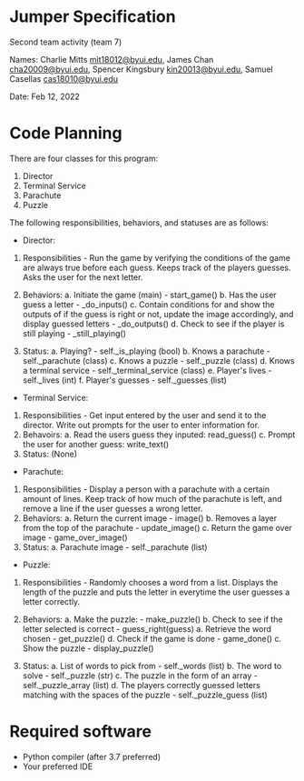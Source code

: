 # Jumper Specification
Second team activity (team 7) 

Names: Charlie Mitts mit18012@byui.edu, James Chan cha20009@byui.edu, Spencer Kingsbury kin20013@byui.edu, Samuel Casellas cas18010@byui.edu


Date: Feb 12, 2022

# Code Planning

There are four classes for this program:

1. Director
2. Terminal Service
3. Parachute
4. Puzzle

The following responsibilities, behaviors, and statuses are as follows:

- Director:
1. Responsibilities - Run the game by verifying the conditions of the game are always true before each guess. Keeps track of the players guesses. Asks the user for the next letter.

2. Behaviors:
    a. Initiate the game (main) - start_game()
    b. Has the user guess a letter - _do_inputs()
    c. Contain conditions for and show the outputs of if the guess is right or not, update the image accordingly, and display guessed letters - _do_outputs()
    d. Check to see if the player is still playing - _still_playing()

3. Status:
    a. Playing? - self._is_playing (bool)
    b. Knows a parachute - self._parachute (class)
    c. Knows a puzzle - self._puzzle (class)
    d. Knows a terminal service - self._terminal_service (class)
    e. Player's lives - self._lives (int)
    f. Player's guesses - self._guesses (list)

- Terminal Service:

1. Responsibilities - Get input entered by the user and send it to the director. Write out prompts for the user to enter information for.
2. Behavoirs:
    a. Read the users guess they inputed: read_guess()
    c. Prompt the user for another guess: write_text()
3. Status:
    (None)

- Parachute:

1. Responsibilities - Display a person with a parachute with a certain amount of lines. Keep track of how much of the parachute is left, and remove a line if the user guesses a wrong letter.
2. Behaviors: 
    a. Return the current image - image()
    b. Removes a layer from the top of the parachute - update_image()
    c. Return the game over image - game_over_image()
3. Status:
    a. Parachute image - self._parachute (list)


- Puzzle:

1. Responsibilities - Randomly chooses a word from a list. Displays the length of the puzzle and puts the letter in everytime the user guesses a letter correctly.

2. Behaviors:
    a. Make the puzzle: - make_puzzle()
    b. Check to see if the letter selected is correct - guess_right(guess)
    a. Retrieve the word chosen - get_puzzle()
    d. Check if the game is done - game_done()
    c. Show the puzzle - display_puzzle()

3. Status:
    a. List of words to pick from - self._words (list)
    b. The word to solve - self._puzzle (str)
    c. The puzzle in the form of an array - self._puzzle_array (list)
    d. The players correctly guessed letters matching with the spaces of the puzzle - self._puzzle_guess (list)

    
# Required software
- Python compiler (after 3.7 preferred)
- Your preferred IDE

